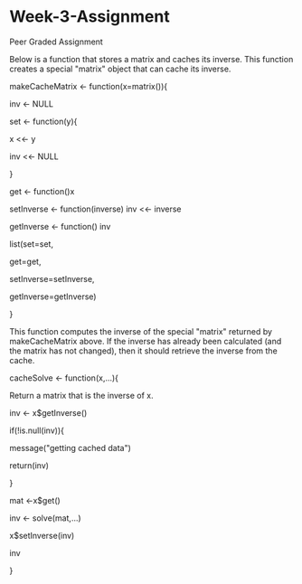 # Week-3-Assignment
Peer Graded Assignment

Below is a function that stores a matrix and caches its inverse.
This function creates a special "matrix" object that can cache its inverse.

makeCacheMatrix <- function(x=matrix()){

inv <- NULL

set <- function(y){

x <<- y

inv <<- NULL

}

get <- function()x

setInverse <- function(inverse) inv <<- inverse

getInverse <- function() inv

list(set=set,

get=get,

setInverse=setInverse,

getInverse=getInverse)

}

This function computes the inverse of the special "matrix" returned by makeCacheMatrix above. 
If the inverse has already been calculated (and the matrix has not changed), then it should retrieve the inverse from the cache.

cacheSolve <- function(x,...){

Return a matrix that is the inverse of x.

inv <- x$getInverse()

if(!is.null(inv)){

message("getting cached data")

return(inv)

}

mat <-x$get()

inv <- solve(mat,...)

x$setInverse(inv)

inv

}
